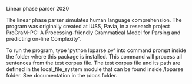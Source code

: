 Linear phase parser
2020

The linear phase parser simulates human language comprehension. The program was originally created at IUSS, Pavia, in a research project ProGraM-PC: A Processing-friendly Grammatical Model for Parsing and predicting on-line Complexity".

To run the program, type 'python lpparse.py' into command prompt inside the folder where this package is installed. This command will process all sentences from the test corpus file. The test corpus file and its path are defined in the local_file_system module that can be found inside /lpparse folder. See documentation in the /docs folder.


